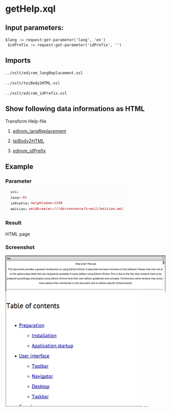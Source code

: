 # getHelp.xql
## Input parameters:
```
$lang := request:get-parameter('lang', 'en')
 $idPrefix := request:get-parameter('idPrefix', '')
```
## Imports
```
../xslt/edirom_langReplacement.xsl

../xslt/teiBody2HTML.xsl

../xslt/edirom_idPrefix.xsl
```

## Show following data informations as HTML
Transform Help-file

1. [edirom_langReplacement](edirom_langReplacement.md)

2. [teiBody2HTML](../transformations/getText/text/teiBody2HTML.md)

3.  [edirom_idPrefix](edirom_idPrefix.md)

## Example
### Parameter
![](media/15123870124677.jpg)

### Result
HTML page

### Screenshot
![](media/15123871246235.jpg)
![](media/15123871515063.jpg)
...


